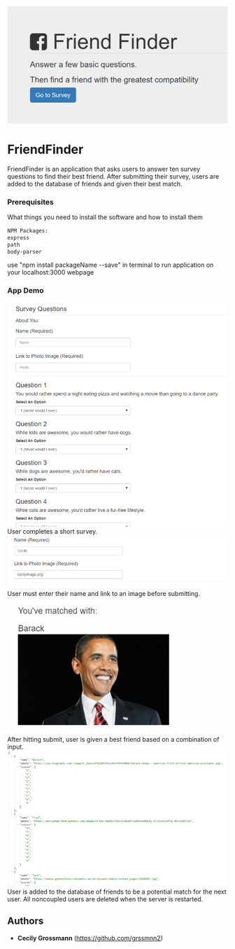 ![Title Page](images/main.PNG)

# FriendFinder

FriendFinder is an application that asks users to answer ten survey questions to find their best friend. After submitting their survey, users are added to the database of friends and given their best match. 

### Prerequisites

What things you need to install the software and how to install them

```
NPM Packages:
express
path
body-parser
```
use "npm install packageName --save" in terminal to run application on your localhost:3000 webpage

### App Demo

![survey page](/images/survey.PNG)
User completes a short survey.
![user input ex](images/userinput.PNG)
User must enter their name and link to an image before submitting.
![survey page](images/friend.PNG)
After hitting submit, user is given a best friend based on a combination of input.
![survey page](images/apifriend.PNG)
User is added to the database of friends to be a potential match for the next user. All noncoupled users are deleted when the server is restarted.

## Authors

* **Cecily Grossmann** (https://github.com/grssmnn2)